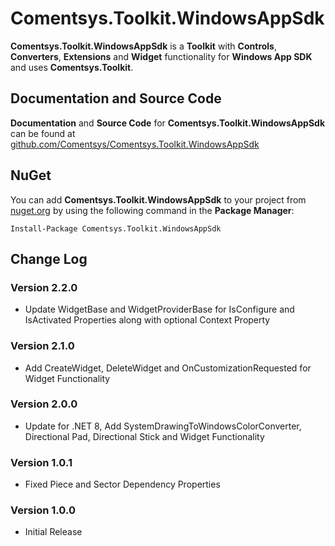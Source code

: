 # Comentsys.Toolkit.WindowsAppSdk

**Comentsys.Toolkit.WindowsAppSdk** is a **Toolkit** with **Controls**, **Converters**, **Extensions** and **Widget** functionality for **Windows App SDK** and uses **Comentsys.Toolkit**.

## Documentation and Source Code

**Documentation** and **Source Code** for **Comentsys.Toolkit.WindowsAppSdk** can be found at [github.com/Comentsys/Comentsys.Toolkit.WindowsAppSdk](https://github.com/Comentsys/Comentsys.Toolkit.WindowsAppSdk)

## NuGet

You can add **Comentsys.Toolkit.WindowsAppSdk** to your project from [nuget.org](https://nuget.org) by using the following command in the **Package Manager**:

```
Install-Package Comentsys.Toolkit.WindowsAppSdk
```

## Change Log

### Version 2.2.0

- Update WidgetBase and WidgetProviderBase for IsConfigure and IsActivated Properties along with optional Context Property

### Version 2.1.0

- Add CreateWidget, DeleteWidget and OnCustomizationRequested for Widget Functionality

### Version 2.0.0

- Update for .NET 8, Add SystemDrawingToWindowsColorConverter, Directional Pad, Directional Stick and Widget Functionality

### Version 1.0.1

- Fixed Piece and Sector Dependency Properties

### Version 1.0.0

- Initial Release